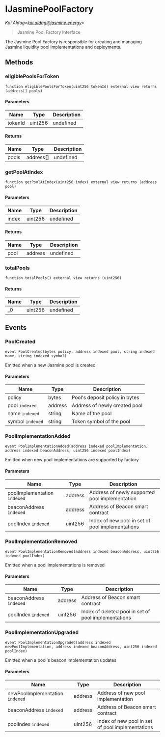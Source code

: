 # IJasminePoolFactory

*Kai Aldag&lt;kai.aldag@jasmine.energy&gt;*

> Jasmine Pool Factory Interface

The Jasmine Pool Factory is responsible for creating and managing Jasmine         liquidity pool implementations and deployments.



## Methods

### eligiblePoolsForToken

```solidity
function eligiblePoolsForToken(uint256 tokenId) external view returns (address[] pools)
```





#### Parameters

| Name | Type | Description |
|---|---|---|
| tokenId | uint256 | undefined |

#### Returns

| Name | Type | Description |
|---|---|---|
| pools | address[] | undefined |

### getPoolAtIndex

```solidity
function getPoolAtIndex(uint256 index) external view returns (address pool)
```





#### Parameters

| Name | Type | Description |
|---|---|---|
| index | uint256 | undefined |

#### Returns

| Name | Type | Description |
|---|---|---|
| pool | address | undefined |

### totalPools

```solidity
function totalPools() external view returns (uint256)
```






#### Returns

| Name | Type | Description |
|---|---|---|
| _0 | uint256 | undefined |



## Events

### PoolCreated

```solidity
event PoolCreated(bytes policy, address indexed pool, string indexed name, string indexed symbol)
```

Emitted when a new Jasmine pool is created 



#### Parameters

| Name | Type | Description |
|---|---|---|
| policy  | bytes | Pool&#39;s deposit policy in bytes |
| pool `indexed` | address | Address of newly created pool |
| name `indexed` | string | Name of the pool |
| symbol `indexed` | string | Token symbol of the pool |

### PoolImplementationAdded

```solidity
event PoolImplementationAdded(address indexed poolImplementation, address indexed beaconAddress, uint256 indexed poolIndex)
```

Emitted when new pool implementations are supported by factory 



#### Parameters

| Name | Type | Description |
|---|---|---|
| poolImplementation `indexed` | address | Address of newly supported pool implementation |
| beaconAddress `indexed` | address | Address of Beacon smart contract |
| poolIndex `indexed` | uint256 | Index of new pool in set of pool implementations |

### PoolImplementationRemoved

```solidity
event PoolImplementationRemoved(address indexed beaconAddress, uint256 indexed poolIndex)
```

Emitted when a pool implementations is removed 



#### Parameters

| Name | Type | Description |
|---|---|---|
| beaconAddress `indexed` | address | Address of Beacon smart contract |
| poolIndex `indexed` | uint256 | Index of deleted pool in set of pool implementations |

### PoolImplementationUpgraded

```solidity
event PoolImplementationUpgraded(address indexed newPoolImplementation, address indexed beaconAddress, uint256 indexed poolIndex)
```

Emitted when a pool&#39;s beacon implementation updates 



#### Parameters

| Name | Type | Description |
|---|---|---|
| newPoolImplementation `indexed` | address | Address of new pool implementation |
| beaconAddress `indexed` | address | Address of Beacon smart contract |
| poolIndex `indexed` | uint256 | Index of new pool in set of pool implementations |



